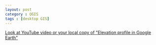 ```yaml
---
layout: post
category : QGIS
tags : [desktop GIS]
---
```


[Look at YouTube video or your local copy of "Elevation profile in Google Earth"](http://www.youtube.com/embed/RuCI1cTuczs)


